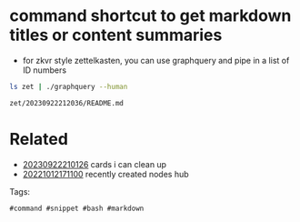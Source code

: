 # command shortcut to get markdown titles or content summaries

- for zkvr style zettelkasten, you can use graphquery and pipe in a list of ID numbers

```bash
ls zet | ./graphquery --human
```

` zet/20230922212036/README.md `

# Related

- [20230922210126](/zet/20230922210126/README.md) cards i can clean up
- [20221012171100](/zet/20221012171100/README.md) recently created nodes hub

Tags:

    #command #snippet #bash #markdown
